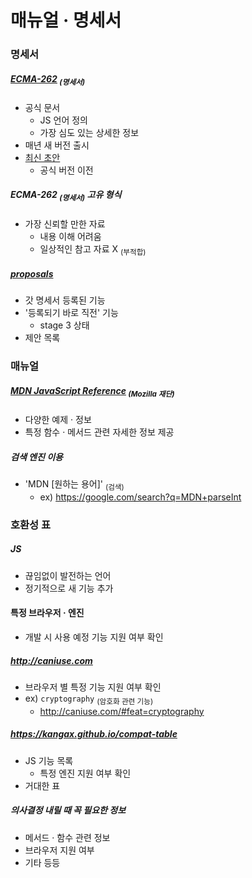 매뉴얼 · 명세서
====

### 명세서

##### [ECMA-262](https://ecma-international.org/publications-and-standards/standards/ecma-262/) <sub>(명세서)</sub>
- 공식 문서
  - JS 언어 정의
  - 가장 심도 있는 상세한 정보
- 매년 새 버전 출시
- [최신 초안](https://tc39.es/ecma262/)
  - 공식 버전 이전

##### ECMA-262 <sub>(명세서)</sub> 고유 형식
- 가장 신뢰할 만한 자료
  - 내용 이해 어려움
  - 일상적인 참고 자료 X <sub>(부적합)</sub>

##### [proposals](https://github.com/tc39/proposals)
- 갓 명세서 등록된 기능
- '등록되기 바로 직전' 기능
  - stage 3 상태
- 제안 목록

### 매뉴얼

##### [MDN JavaScript Reference](https://developer.mozilla.org/en-US/docs/Web/JavaScript/Reference) <sub>(Mozilla 재단)</sub>
- 다양한 예제 · 정보
- 특정 함수 · 메서드 관련 자세한 정보 제공

##### 검색 엔진 이용
- 'MDN \[원하는 용어\]' <sub>(검색)</sub>
  - ex\) https://google.com/search?q=MDN+parseInt

### 호환성 표

##### JS
- 끊임없이 발전하는 언어
- 정기적으로 새 기능 추가

#### 특정 브라우저 · 엔진
- 개발 시 사용 예정 기능 지원 여부 확인

##### http://caniuse.com
- 브라우저 별 특정 기능 지원 여부 확인
- ex\) `cryptography` <sub>(암호화 관련 기능)</sub>
  - http://caniuse.com/#feat=cryptography

##### https://kangax.github.io/compat-table
- JS 기능 목록
  - 특정 엔진 지원 여부 확인
- 거대한 표

##### 의사결정 내릴 때 꼭 필요한 정보
- 메서드 · 함수 관련 정보
- 브라우저 지원 여부
- 기타 등등
